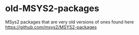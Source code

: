 # old-MSYS2-packages
MSys2 packages that are very old versions of ones found here https://github.com/msys2/MSYS2-packages
